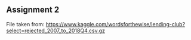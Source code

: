 ## Assignment 2

File taken from: https://www.kaggle.com/wordsforthewise/lending-club?select=rejected_2007_to_2018Q4.csv.gz
